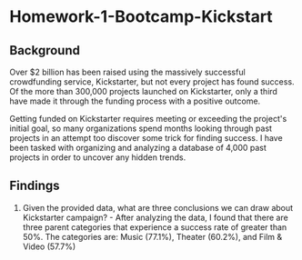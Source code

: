 # Homework-1-Bootcamp-Kickstart
## Background

Over $2 billion has been raised using the massively successful crowdfunding service, Kickstarter, but not every project has found success.  Of the more than 300,000 projects launched on Kickstarter, only a third have made it through the funding process with a positive outcome.

Getting funded on Kickstarter requires meeting or exceeding the project's initial goal, so many organizations spend months looking through past projects in an attempt too discover some trick for finding success.  I have been tasked with organizing and analyzing a database of 4,000 past projects in order to uncover any hidden trends.


## Findings

  1.  Given the provided data, what are three conclusions we can draw about Kickstarter campaign?
    - After analyzing the data,  I found that there are three parent categories that experience a success rate of greater than 50%.  The    categories are:  Music (77.1%), Theater (60.2%), and Film & Video (57.7%)
